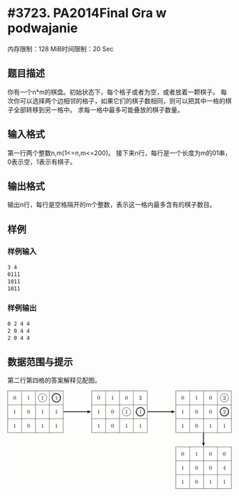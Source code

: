 # #3723. PA2014Final Gra w podwajanie

内存限制：128 MiB时间限制：20 Sec

## 题目描述

你有一个n*m的棋盘。初始状态下，每个格子或者为空，或者放着一颗棋子。
每次你可以选择两个边相邻的格子，如果它们的棋子数相同，则可以把其中一格的棋子全部转移到另一格中。
求每一格中最多可能叠放的棋子数量。

## 输入格式

第一行两个整数n,m(1<=n,m<=200)。
接下来n行，每行是一个长度为m的01串，0表示空，1表示有棋子。

## 输出格式

输出n行，每行是空格隔开的m个整数，表示这一格内最多含有的棋子数目。

## 样例

### 样例输入

    
    3 4
    0111
    1011
    1011
    

### 样例输出

    
    0 2 4 4
    2 0 4 4
    2 0 4 4
    
    

## 数据范围与提示

第二行第四格的答案解释见配图。

![](upload/201409/grarys-crop.gif)
